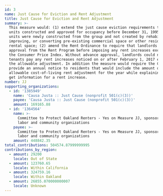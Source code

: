 ```yaml
---
id: 3
name: Just Cause for Eviction and Rent Adjustment
title: Just Cause for Eviction and Rent Adjustment
summary: >-
  This measure would: (1) extend the just cause eviction requirements to rental
  units constructed and approved for occupancy before December 31, 1995, if the
  units were newly constructed from the group and not created by rehabilitating,
  improving, or converting pre-existing commercial space or other residential
  rental space; (2) amend the Rent Ordinance to require that landlords obtain
  approval from the Rent Program before imposing any rent increases exceeding
  the Consumer Price Index. Without advance approval, landlords could not make
  tenants pay any rent increases noticed on or after February 1, 2017 exceeding
  the allowable adjustment. In addition the measure would require the City to
  provide an annual notice to residents that would include the amount of the
  allowable cost-of-living rent adjustment for the year while explaining how to
  get information for a rent increase.
number: JJ
supporting_organizations:
  - id: '1385949'
    name: 'Causa Justa :: Just Cause (nonprofit 501(c)(3))'
    payee: 'Causa Justa :: Just Cause (nonprofit 501(c)(3))'
    amount: 169165.88
  - id: '1364564'
    name: >-
      Committee to Protect Oakland Renters - Yes on Measure JJ, sponsored by
      labor and community organizations
    payee: >-
      Committee to Protect Oakland Renters - Yes on Measure JJ, sponsored by
      labor and community organizations
    amount: 448842.35
total_contributions: 504574.87999999995
contributions_by_region:
  - amount: 29200
    locale: Out of State
  - amount: 123760.65
    locale: Within California
  - amount: 324759.16
    locale: Within Oakland
  - amount: 26855.070000000007
    locale: Unknown
---
```


